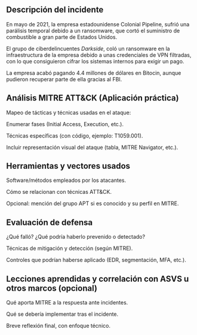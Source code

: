 ## Descripción del incidente
En mayo de 2021, la empresa estadounidense Colonial Pipeline, sufrió una parálisis temporal debido a un ransomware, que cortó el suministro de combustible a gran parte de Estados Unidos.

El grupo de ciberdelincuentes *Darkside*, coló un ransomware en la infraestructura de la empresa debido a unas credenciales de VPN filtradas, con lo que consiguieron cifrar los sistemas internos para exigir un pago.

La empresa acabó pagando 4.4 millones de dólares en Bitocin, aunque pudieron recuperar parte de ella gracias al FBI.

## Análisis MITRE ATT&CK (Aplicación práctica)
Mapeo de tácticas y técnicas usadas en el ataque:

Enumerar fases (Initial Access, Execution, etc.).

Técnicas específicas (con código, ejemplo: T1059.001).

Incluir representación visual del ataque (tabla, MITRE Navigator, etc.).

## Herramientas y vectores usados
Software/métodos empleados por los atacantes.

Cómo se relacionan con técnicas ATT&CK.

Opcional: mención del grupo APT si es conocido y su perfil en MITRE.

## Evaluación de defensa
¿Qué falló? ¿Qué podría haberlo prevenido o detectado?

Técnicas de mitigación y detección (según MITRE).

Controles que podrían haberse aplicado (EDR, segmentación, MFA, etc.).

## Lecciones aprendidas y correlación con ASVS u otros marcos (opcional)
Qué aporta MITRE a la respuesta ante incidentes.

Qué se debería implementar tras el incidente.

Breve reflexión final, con enfoque técnico.